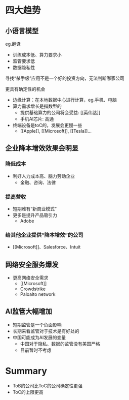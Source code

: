 # 四大趋势
## 小语言模型

eg.翻译
- 训练成本低、算力要求小
- 监管要求低
- 数据隐私性

寻找“杀手级”应用不是一个好的投资方向，无法判断哪家公司

更具有确定性的机会

- 边缘计算：在本地数据中心进行计算，eg.手机、电脑
- 算力需求增长是指数型的
	- 提供基础算力的公司将会受益: [[英伟达]]
	- 手机AI芯片: 高通
- 终端设备是toC的，发展会更慢一些
	- [[Apple]], [[Microsoft]], [[Tesla]]…

## 企业降本增效效果会明显

### 降低成本
- 利好人力成本高、脑力劳动企业
	- 金融、咨询、法律

### 提高营收
- 短期难有“新商业模式”
- 更多是提升产品吸引力
	- Adobe

### 给其他企业提供“降本增效”的公司
- [[Microsoft]]、Salesforce、Intuit

## 网络安全服务爆发

- 更高网络安全需求
	- [[Microsoft]]
	- Crowdstrike
	- Paloalto network

## AI监管大幅增加
- 短期监管是一个负面影响
- 长期来看监管对于技术是有好处的
- 中国可能成为AI发展的变量
	- 中国对于隐私、数据的监管没有美国严格
	- 目前暂时不考虑

# Summary 
- ToB的公司比ToC的公司确定性更强
- ToC的上限更高
